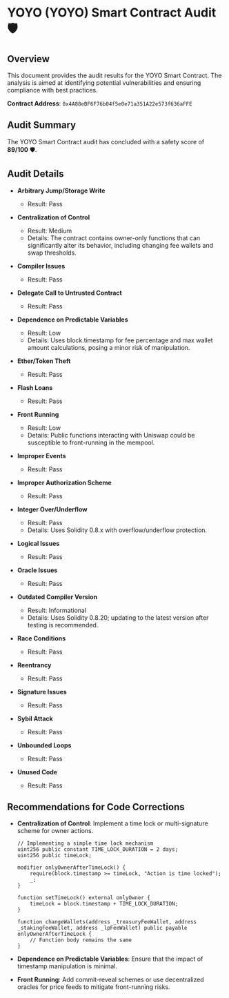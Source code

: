 # YOYO (YOYO) Smart Contract Audit 🛡️

## Overview
This document provides the audit results for the YOYO Smart Contract. The analysis is aimed at identifying potential vulnerabilities and ensuring compliance with best practices.

**Contract Address**: `0x4A88eBF6F76b04f5e0e71a351A22e573f636aFFE`

## Audit Summary
The YOYO Smart Contract audit has concluded with a safety score of **89/100** 🛡️.

## Audit Details

- **Arbitrary Jump/Storage Write**
  - Result: Pass

- **Centralization of Control**
  - Result: Medium
  - Details: The contract contains owner-only functions that can significantly alter its behavior, including changing fee wallets and swap thresholds.

- **Compiler Issues**
  - Result: Pass

- **Delegate Call to Untrusted Contract**
  - Result: Pass

- **Dependence on Predictable Variables**
  - Result: Low
  - Details: Uses block.timestamp for fee percentage and max wallet amount calculations, posing a minor risk of manipulation.

- **Ether/Token Theft**
  - Result: Pass

- **Flash Loans**
  - Result: Pass

- **Front Running**
  - Result: Low
  - Details: Public functions interacting with Uniswap could be susceptible to front-running in the mempool.

- **Improper Events**
  - Result: Pass

- **Improper Authorization Scheme**
  - Result: Pass

- **Integer Over/Underflow**
  - Result: Pass
  - Details: Uses Solidity 0.8.x with overflow/underflow protection.

- **Logical Issues**
  - Result: Pass

- **Oracle Issues**
  - Result: Pass

- **Outdated Compiler Version**
  - Result: Informational
  - Details: Uses Solidity 0.8.20; updating to the latest version after testing is recommended.

- **Race Conditions**
  - Result: Pass

- **Reentrancy**
  - Result: Pass

- **Signature Issues**
  - Result: Pass

- **Sybil Attack**
  - Result: Pass

- **Unbounded Loops**
  - Result: Pass

- **Unused Code**
  - Result: Pass

## Recommendations for Code Corrections

- **Centralization of Control**: 
  Implement a time lock or multi-signature scheme for owner actions.

    ```solidity
    // Implementing a simple time lock mechanism
    uint256 public constant TIME_LOCK_DURATION = 2 days;
    uint256 public timeLock;

    modifier onlyOwnerAfterTimeLock() {
        require(block.timestamp >= timeLock, "Action is time locked");
        _;
    }

    function setTimeLock() external onlyOwner {
        timeLock = block.timestamp + TIME_LOCK_DURATION;
    }

    function changeWallets(address _treasuryFeeWallet, address _stakingFeeWallet, address _lpFeeWallet) public payable onlyOwnerAfterTimeLock {
        // Function body remains the same
    }
    ```

- **Dependence on Predictable Variables**: 
  Ensure that the impact of timestamp manipulation is minimal.

- **Front Running**: 
  Add commit-reveal schemes or use decentralized oracles for price feeds to mitigate front-running risks.


